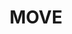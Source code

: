 ---
pid: rs58
title: MOVE
location_transcription: Center City at PPD
coordinates: "[-75.1525282, 39.95471]"
zipcode: '19146'
gen_neighborhood: South Philadelphia
neighborhood: Graduate Hospital,Naval Square,Southwest Center City
outside_phl: 
age: '27'
age_range: 20-29
instagram: 
image_file_name: rs_58.jpg
proposal_transcription: Philly police helicopter dropping a bomb on a row home
topic: History,MOVE,Violence
topic_summary: 0, 0, 0, 0
type: Other No Form
keywords_other: 
credit: Karl Lunch
image_labels: 
twitter: 
facebook: 
permalink: "/monuments/rs58/"
layout: item-page
---